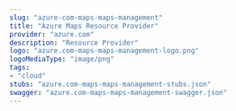 ```yaml
---
slug: "azure-com-maps-maps-management"
title: "Azure Maps Resource Provider"
provider: "azure.com"
description: "Resource Provider"
logo: "azure.com-maps-maps-management-logo.png"
logoMediaType: "image/png"
tags:
- "cloud"
stubs: "azure.com-maps-maps-management-stubs.json"
swagger: "azure.com-maps-maps-management-swagger.json"
---
```

